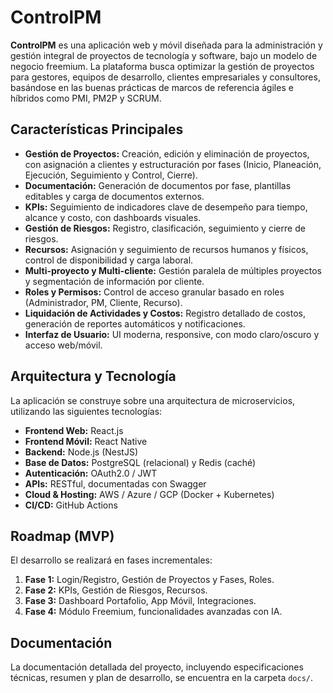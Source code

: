 # ControlPM

**ControlPM** es una aplicación web y móvil diseñada para la administración y gestión integral de proyectos de tecnología y software, bajo un modelo de negocio freemium. La plataforma busca optimizar la gestión de proyectos para gestores, equipos de desarrollo, clientes empresariales y consultores, basándose en las buenas prácticas de marcos de referencia ágiles e híbridos como PMI, PM2P y SCRUM.

## Características Principales

-   **Gestión de Proyectos:** Creación, edición y eliminación de proyectos, con asignación a clientes y estructuración por fases (Inicio, Planeación, Ejecución, Seguimiento y Control, Cierre).
-   **Documentación:** Generación de documentos por fase, plantillas editables y carga de documentos externos.
-   **KPIs:** Seguimiento de indicadores clave de desempeño para tiempo, alcance y costo, con dashboards visuales.
-   **Gestión de Riesgos:** Registro, clasificación, seguimiento y cierre de riesgos.
-   **Recursos:** Asignación y seguimiento de recursos humanos y físicos, control de disponibilidad y carga laboral.
-   **Multi-proyecto y Multi-cliente:** Gestión paralela de múltiples proyectos y segmentación de información por cliente.
-   **Roles y Permisos:** Control de acceso granular basado en roles (Administrador, PM, Cliente, Recurso).
-   **Liquidación de Actividades y Costos:** Registro detallado de costos, generación de reportes automáticos y notificaciones.
-   **Interfaz de Usuario:** UI moderna, responsive, con modo claro/oscuro y acceso web/móvil.

## Arquitectura y Tecnología

La aplicación se construye sobre una arquitectura de microservicios, utilizando las siguientes tecnologías:

-   **Frontend Web:** React.js
-   **Frontend Móvil:** React Native
-   **Backend:** Node.js (NestJS)
-   **Base de Datos:** PostgreSQL (relacional) y Redis (caché)
-   **Autenticación:** OAuth2.0 / JWT
-   **APIs:** RESTful, documentadas con Swagger
-   **Cloud & Hosting:** AWS / Azure / GCP (Docker + Kubernetes)
-   **CI/CD:** GitHub Actions

## Roadmap (MVP)

El desarrollo se realizará en fases incrementales:

1.  **Fase 1:** Login/Registro, Gestión de Proyectos y Fases, Roles.
2.  **Fase 2:** KPIs, Gestión de Riesgos, Recursos.
3.  **Fase 3:** Dashboard Portafolio, App Móvil, Integraciones.
4.  **Fase 4:** Módulo Freemium, funcionalidades avanzadas con IA.

## Documentación

La documentación detallada del proyecto, incluyendo especificaciones técnicas, resumen y plan de desarrollo, se encuentra en la carpeta `docs/`.


